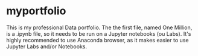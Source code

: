 # myportfolio
This is my professional Data portfolio. 
The the first file, named One Million, is a .ipynb file, so it needs to be run on a Jupyter notebooks (ou Labs). It's highly recommended to use Anaconda browser, as it makes easier to use Jupyter Labs and/or Notebooks. 
